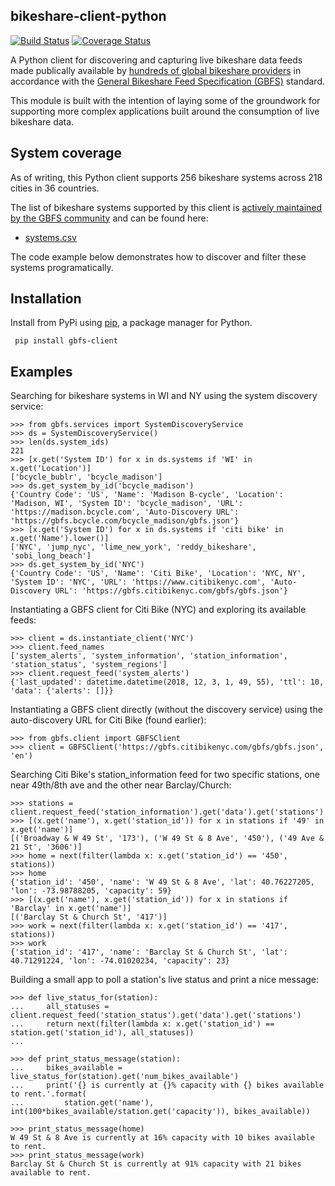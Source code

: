 bikeshare-client-python
-----------------------
[![Build Status](https://travis-ci.org/jakehadar/bikeshare-client.svg?branch=master)](https://travis-ci.org/jakehadar/bikeshare-client)
[![Coverage Status](https://coveralls.io/repos/github/jakehadar/bikeshare-client/badge.svg?branch=coverage)](https://coveralls.io/github/jakehadar/bikeshare-client?branch=coverage)

A Python client for discovering and capturing live bikeshare data feeds made publically available by [hundreds of global bikeshare providers](https://raw.githubusercontent.com/NABSA/gbfs/master/systems.csv) in accordance with the [General Bikeshare Feed Specification (GBFS)](https://github.com/NABSA/gbfs/blob/master/gbfs.md) standard.

This module is built with the intention of laying some of the groundwork for supporting more complex applications built around the consumption of live bikeshare data.


System coverage
---------------

As of writing, this Python client supports 256 bikeshare systems across 218 cities in 36 countries.

The list of bikeshare systems supported by this client is [actively maintained by the GBFS community](https://github.com/NABSA/gbfs/blob/master/README.md#systems-implementing-gbfs) and can be found here:
* [systems.csv](https://raw.githubusercontent.com/NABSA/gbfs/master/systems.csv)

The code example below demonstrates how to discover and filter these systems programatically.


Installation
------------

Install from PyPi using
[pip](http://www.pip-installer.org/en/latest/), a package manager for
Python.

``` {.sourceCode .bash}
 pip install gbfs-client
```

Examples
--------

Searching for bikeshare systems in WI and NY using the system discovery service:

``` {.sourceCode .python}
>>> from gbfs.services import SystemDiscoveryService
>>> ds = SystemDiscoveryService()
>>> len(ds.system_ids)
221
>>> [x.get('System ID') for x in ds.systems if 'WI' in x.get('Location')]
['bcycle_bublr', 'bcycle_madison']
>>> ds.get_system_by_id('bcycle_madison')
{'Country Code': 'US', 'Name': 'Madison B-cycle', 'Location': 'Madison, WI', 'System ID': 'bcycle_madison', 'URL': 'https://madison.bcycle.com', 'Auto-Discovery URL': 'https://gbfs.bcycle.com/bcycle_madison/gbfs.json'}
>>> [x.get('System ID') for x in ds.systems if 'citi bike' in x.get('Name').lower()]
['NYC', 'jump_nyc', 'lime_new_york', 'reddy_bikeshare', 'sobi_long_beach']
>>> ds.get_system_by_id('NYC')
{'Country Code': 'US', 'Name': 'Citi Bike', 'Location': 'NYC, NY', 'System ID': 'NYC', 'URL': 'https://www.citibikenyc.com', 'Auto-Discovery URL': 'https://gbfs.citibikenyc.com/gbfs/gbfs.json'}
```

Instantiating a GBFS client for Citi Bike (NYC) and exploring its available feeds:

```
>>> client = ds.instantiate_client('NYC')
>>> client.feed_names
['system_alerts', 'system_information', 'station_information', 'station_status', 'system_regions']
>>> client.request_feed('system_alerts')
{'last_updated': datetime.datetime(2018, 12, 3, 1, 49, 55), 'ttl': 10, 'data': {'alerts': []}}
```

Instantiating a GBFS client directly (without the discovery service) using the auto-discovery URL for Citi Bike (found earlier):

```{.sourceCode .python}
>>> from gbfs.client import GBFSClient
>>> client = GBFSClient('https://gbfs.citibikenyc.com/gbfs/gbfs.json', 'en')
```

Searching Citi Bike's station_information feed for two specific stations, one near 49th/8th ave and the other near Barclay/Church:

```
>>> stations = client.request_feed('station_information').get('data').get('stations')
>>> [(x.get('name'), x.get('station_id')) for x in stations if '49' in x.get('name')]
[('Broadway & W 49 St', '173'), ('W 49 St & 8 Ave', '450'), ('49 Ave & 21 St', '3606')]
>>> home = next(filter(lambda x: x.get('station_id') == '450', stations))
>>> home
{'station_id': '450', 'name': 'W 49 St & 8 Ave', 'lat': 40.76227205, 'lon': -73.98788205, 'capacity': 59}
>>> [(x.get('name'), x.get('station_id')) for x in stations if 'Barclay' in x.get('name')]
[('Barclay St & Church St', '417')]
>>> work = next(filter(lambda x: x.get('station_id') == '417', stations))
>>> work
{'station_id': '417', 'name': 'Barclay St & Church St', 'lat': 40.71291224, 'lon': -74.01020234, 'capacity': 23}
```

Building a small app to poll a station's live status and print a nice message:

```{.sourceCode .python}
>>> def live_status_for(station):
...     all_statuses = client.request_feed('station_status').get('data').get('stations')
...     return next(filter(lambda x: x.get('station_id') == station.get('station_id'), all_statuses))
...

>>> def print_status_message(station):
...     bikes_available = live_status_for(station).get('num_bikes_available')
...     print('{} is currently at {}% capacity with {} bikes available to rent.'.format(
...         station.get('name'), int(100*bikes_available/station.get('capacity')), bikes_available))

>>> print_status_message(home)
W 49 St & 8 Ave is currently at 16% capacity with 10 bikes available to rent.
>>> print_status_message(work)
Barclay St & Church St is currently at 91% capacity with 21 bikes available to rent.
```
